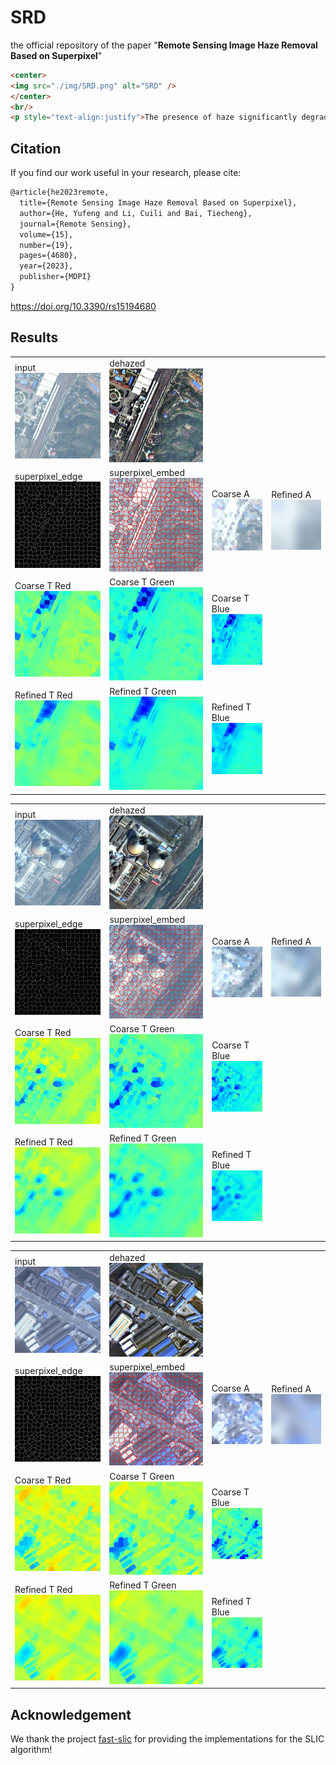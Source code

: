 # SRD
the official repository of the paper "**Remote Sensing Image Haze Removal Based on Superpixel**"

```html
<center>
<img src="./img/SRD.png" alt="SRD" />
</center>
<br/>
<p style="text-align:justify">The presence of haze significantly degrades the quality of remote sensing images, resulting in issues such as color distortion, reduced contrast, loss of texture, and blurred image edges, which can ultimately lead to the failure of remote sensing application systems. In this paper, we propose a superpixel-based visible remote sensing image dehazing algorithm, namely SRD. To begin, the remote sensing haze images are divided into content-aware patches using superpixels, which cluster adjacent pixels considering their similarities in color and brightness. We assume that each superpixel region shares the same atmospheric light and transmission properties.~Subsequently, methods to estimate local atmospheric light and transmission within each superpixel are proposed. Unlike existing dehazing algorithms that assume a globally constant atmospheric light, our approach considers the global heterogeneous distribution of the atmospheric ambient light, which allows us to model it as a global non-uniform variable. Furthermore, we introduce an effective atmospheric light estimation method inspired by the maximum reflectance prior. Moreover, recognizing the wavelength-dependent nature of light transmission, we independently estimate the transmittance for each RGB channel of the input image. The quantitative and qualitative evaluation results of comprehensive experiments on synthetic datasets and real-world samples demonstrate the superior performance of the proposed algorithm compared to state-of-the-art methods for remote sensing image dehazing.</p>
```

## Citation

If you find our work useful in your research, please cite:

```tex
@article{he2023remote,
  title={Remote Sensing Image Haze Removal Based on Superpixel},
  author={He, Yufeng and Li, Cuili and Bai, Tiecheng},
  journal={Remote Sensing},
  volume={15},
  number={19},
  pages={4680},
  year={2023},
  publisher={MDPI}
}
```

https://doi.org/10.3390/rs15194680


## Results

<table>
<tr>
	<td>input<img src="./img/hazy/AID_railwaystation_22.jpg" width="100%" alt="input" /></td>
	<td>dehazed<img src="./img/result/AID_railwaystation_22.jpg" width="100%" alt="SRD" /></td>
</tr>
<tr>
	<td>superpixel_edge<img src="./img/result/AID_railwaystation_22_superpixel.jpg" width="100%" alt="input" /></td>
	<td>superpixel_embed<img src="./img/result/AID_railwaystation_22_embed.jpg" width="100%" alt="SRD" /></td>
    <td>Coarse A<img src="./img/result/AID_railwaystation_22_Acoarse.jpg" width="100%" alt="input" /></td>
	<td>Refined A<img src="./img/result/AID_railwaystation_22_Arefine.jpg" width="100%" alt="SRD" /></td>
</tr>
<tr>
	<td>Coarse T Red<img src="./img/result/AID_railwaystation_22_TR_coarse.jpg" width="100%" alt="SRD_TR_Coarse" /></td>
	<td>Coarse T Green<img src="./img/result/AID_railwaystation_22_TG_coarse.jpg" width="100%" alt="SRD_TG_Coarse" /></td>
     <td>Coarse T Blue<img src="./img/result/AID_railwaystation_22_TB_coarse.jpg" width="100%" alt="SRD_TB_Coarse" /></td>
</tr>
<tr>
<td>Refined T Red<img src="./img/result/AID_railwaystation_22_TR_refine.jpg" width="100%" alt="SRD_TR_refined" /></td>
	<td>Refined T Green<img src="./img/result/AID_railwaystation_22_TG_refine.jpg" width="100%" alt="SRD_TG_refined" /></td>
     <td>Refined T Blue<img src="./img/result/AID_railwaystation_22_TB_refine.jpg" width="100%" alt="SRD_TB_refined" /></td>
</tr>
</table>

<table>
<tr>
	<td>input<img src="./img/hazy/DIOR_TEST_13848.jpg" width="100%" alt="input" /></td>
	<td>dehazed<img src="./img/result/DIOR_TEST_13848.jpg" width="100%" alt="SRD" /></td>
</tr>
<tr>
	<td>superpixel_edge<img src="./img/result/DIOR_TEST_13848_superpixel.jpg" width="100%" alt="input" /></td>
	<td>superpixel_embed<img src="./img/result/DIOR_TEST_13848_embed.jpg" width="100%" alt="SRD" /></td>
    <td>Coarse A<img src="./img/result/DIOR_TEST_13848_Acoarse.jpg" width="100%" alt="input" /></td>
	<td>Refined A<img src="./img/result/DIOR_TEST_13848_Arefine.jpg" width="100%" alt="SRD" /></td>
</tr>
<tr>
	<td>Coarse T Red<img src="./img/result/DIOR_TEST_13848_TR_coarse.jpg" width="100%" alt="SRD_TR_Coarse" /></td>
	<td>Coarse T Green<img src="./img/result/DIOR_TEST_13848_TG_coarse.jpg" width="100%" alt="SRD_TG_Coarse" /></td>
     <td>Coarse T Blue<img src="./img/result/DIOR_TEST_13848_TB_coarse.jpg" width="100%" alt="SRD_TB_Coarse" /></td>
</tr>
<tr>
<td>Refined T Red<img src="./img/result/DIOR_TEST_13848_TR_refine.jpg" width="100%" alt="SRD_TR_refined" /></td>
	<td>Refined T Green<img src="./img/result/DIOR_TEST_13848_TG_refine.jpg" width="100%" alt="SRD_TG_refined" /></td>
     <td>Refined T Blue<img src="./img/result/DIOR_TEST_13848_TB_refine.jpg" width="100%" alt="SRD_TB_refined" /></td>
</tr>
</table>

<table>
<tr>
	<td>input<img src="./img/hazy/AID_industrial_107.jpg" width="100%" alt="input" /></td>
	<td>dehazed<img src="./img/result/AID_industrial_107.jpg" width="100%" alt="SRD" /></td>
</tr>
<tr>
	<td>superpixel_edge<img src="./img/result/AID_industrial_107_superpixel.jpg" width="100%" alt="input" /></td>
	<td>superpixel_embed<img src="./img/result/AID_industrial_107_embed.jpg" width="100%" alt="SRD" /></td>
    <td>Coarse A<img src="./img/result/AID_industrial_107_Acoarse.jpg" width="100%" alt="input" /></td>
	<td>Refined A<img src="./img/result/AID_industrial_107_Arefine.jpg" width="100%" alt="SRD" /></td>
</tr>
<tr>
	<td>Coarse T Red<img src="./img/result/AID_industrial_107_TR_coarse.jpg" width="100%" alt="SRD_TR_Coarse" /></td>
	<td>Coarse T Green<img src="./img/result/AID_industrial_107_TG_coarse.jpg" width="100%" alt="SRD_TG_Coarse" /></td>
     <td>Coarse T Blue<img src="./img/result/AID_industrial_107_TB_coarse.jpg" width="100%" alt="SRD_TB_Coarse" /></td>
</tr>
<tr>
<td>Refined T Red<img src="./img/result/AID_industrial_107_TR_refine.jpg" width="100%" alt="SRD_TR_refined" /></td>
	<td>Refined T Green<img src="./img/result/AID_industrial_107_TG_refine.jpg" width="100%" alt="SRD_TG_refined" /></td>
     <td>Refined T Blue<img src="./img/result/AID_industrial_107_TB_refine.jpg" width="100%" alt="SRD_TB_refined" /></td>
</tr>
</table>

## Acknowledgement

We thank the project  [fast-slic](https://github.com/Algy/fast-slic) for providing the implementations for the SLIC algorithm!





